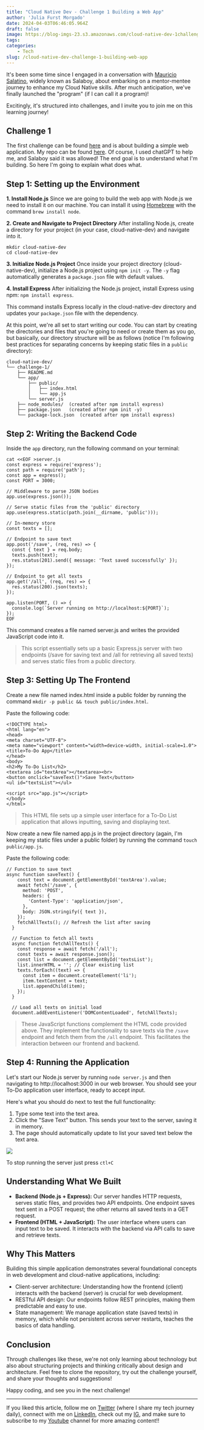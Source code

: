 ```yaml
---
title: "Cloud Native Dev - Challenge 1 Building a Web App"
author: 'Julia Furst Morgado'
date: 2024-04-03T06:46:05.964Z
draft: false
image: https://blog-imgs-23.s3.amazonaws.com/cloud-native-dev-1challenge.png
tags:
categories: 
    - Tech
slug: /cloud-native-dev-challenge-1-building-web-app
---
```


It's been some time since I engaged in a conversation with [Mauricio Salatino](https://www.salaboy.com/about/), widely known as Salaboy, about embarking on a mentor-mentee journey to enhance my Cloud Native skills. After much anticipation, we've finally launched the "program" (if I can call it a program)!

Excitingly, it's structured into challenges, and I invite you to join me on this learning journey!

## Challenge 1
The first challenge can be found [here](https://github.com/salaboy/cloud-native-dev/tree/main/1) and is about building a simple web application. My repo can be found [here](https://github.com/juliafmorgado/cloudnative-dev). Of course, I used chatGPT to help me, and Salaboy said it was allowed! The end goal is to understand what I'm building. So here I'm going to explain what does what.

## Step 1: Setting up the Environment
**1. Install Node.js**
Since we are going to build the web app with Node.js we need to install it on our machine. You can install it using [Homebrew](https://formulae.brew.sh/formula/node) with the command `brew install node`.

**2. Create and Navigate to Project Directory**
After installing Node.js, create a directory for your project (in your case, cloud-native-dev) and navigate into it.
```
mkdir cloud-native-dev
cd cloud-native-dev
```
**3. Initialize Node.js Project**
Once inside your project directory (cloud-native-dev), initialize a Node.js project using `npm init -y`. The `-y` flag automatically generates a `package.json` file with default values.

**4. Install Express**
After initializing the Node.js project, install Express using npm: `npm install express`.

This command installs Express locally in the cloud-native-dev directory and updates your `package.json` file with the dependency.

At this point, we're all set to start writing our code. You can start by creating the directories and files that you're going to need or create them as you go, but basically, our directory structure will be as follows (notice I'm following best practices for separating concerns by keeping static files in a `public` directory):

```
cloud-native-dev/
└── challenge-1/
    ├── README.md
    └── app/
        ├── public/
        │   ├── index.html
        │   └── app.js
        └── server.js
    ├── node_modules/  (created after npm install express)
    ├── package.json   (created after npm init -y)
    └── package-lock.json  (created after npm install express)
```

## Step 2: Writing the Backend Code
Inside the `app` directory, run the following command on your terminal:

```
cat <<EOF >server.js
const express = require('express');
const path = require('path');
const app = express();
const PORT = 3000;

// Middleware to parse JSON bodies
app.use(express.json());

// Serve static files from the 'public' directory
app.use(express.static(path.join(__dirname, 'public')));

// In-memory store
const texts = [];

// Endpoint to save text
app.post('/save', (req, res) => {
  const { text } = req.body;
  texts.push(text);
  res.status(201).send({ message: 'Text saved successfully' });
});

// Endpoint to get all texts
app.get('/all', (req, res) => {
  res.status(200).json(texts);
});

app.listen(PORT, () => {
  console.log(`Server running on http://localhost:${PORT}`);
});
EOF
```
This command creates a file named server.js and writes the provided JavaScript code into it.

> This script essentially sets up a basic Express.js server with two endpoints (/save for saving text and /all for retrieving all saved texts) and serves static files from a public directory.


## Step 3: Setting Up The Frontend
Create a new file named index.html inside a public folder by running the command `mkdir -p public && touch public/index.html`. 

Paste the following code:

```
<!DOCTYPE html>
<html lang="en">
<head>
<meta charset="UTF-8">
<meta name="viewport" content="width=device-width, initial-scale=1.0">
<title>To-Do App</title>
</head>
<body>
<h2>My To-Do List</h2>
<textarea id="textArea"></textarea><br>
<button onclick="saveText()">Save Text</button>
<ul id="textsList"></ul>

<script src="app.js"></script>
</body>
</html>
```
> This HTML file sets up a simple user interface for a To-Do List application that allows inputting, saving and displaying text.

Now create a new file named app.js in the project directory (again, I'm keeping my static files under a public folder) by running the command `touch public/app.js`.

Paste the following code:

```
// Function to save text
async function saveText() {
    const text = document.getElementById('textArea').value;
    await fetch('/save', {
      method: 'POST',
      headers: {
        'Content-Type': 'application/json',
      },
      body: JSON.stringify({ text }),
    });
    fetchAllTexts(); // Refresh the list after saving
  }
  
  // Function to fetch all texts
  async function fetchAllTexts() {
    const response = await fetch('/all');
    const texts = await response.json();
    const list = document.getElementById('textsList');
    list.innerHTML = ''; // Clear existing list
    texts.forEach((text) => {
      const item = document.createElement('li');
      item.textContent = text;
      list.appendChild(item);
    });
  }
  
  // Load all texts on initial load
  document.addEventListener('DOMContentLoaded', fetchAllTexts);
```

> These JavaScript functions complement the HTML code provided above. They implement the functionality to save texts via the `/save` endpoint and fetch them from the `/all` endpoint. This facilitates the interaction between our frontend and backend.

## Step 4: Running the Application
Let's start our Node.js server by running `node server.js` and then navigating to http://localhost:3000 in our web browser. You should see your To-Do application user interface, ready to accept input. 

Here's what you should do next to test the full functionality:

1. Type some text into the text area.
2. Click the "Save Text" button. This sends your text to the server, saving it in memory.
3. The page should automatically update to list your saved text below the text area.

![](https://blog-imgs-23.s3.amazonaws.com/web-server-1challenge.png)

To stop running the server just press `ctl+C`

## Understanding What We Built
- **Backend (Node.js + Express):** Our server handles HTTP requests, serves static files, and provides two API endpoints. One endpoint saves text sent in a POST request; the other returns all saved texts in a GET request.
- **Frontend (HTML + JavaScript):** The user interface where users can input text to be saved. It interacts with the backend via API calls to save and retrieve texts.

## Why This Matters
Building this simple application demonstrates several foundational concepts in web development and cloud-native applications, including:

- Client-server architecture: Understanding how the frontend (client) interacts with the backend (server) is crucial for web development.
- RESTful API design: Our endpoints follow REST principles, making them predictable and easy to use.
- State management: We manage application state (saved texts) in memory, which while not persistent across server restarts, teaches the basics of data handling.

## Conclusion
Through challenges like these, we're not only learning about technology but also about structuring projects and thinking critically about design and architecture. Feel free to clone the repository, try out the challenge yourself, and share your thoughts and suggestions!

Happy coding, and see you in the next challenge!

***

If you liked this article, follow me on [Twitter](https://twitter.com/juliafmorgado) (where I share my tech journey daily), connect with me on [LinkedIn](https://www.linkedin.com/in/juliafmorgado/), check out my [IG](https://www.instagram.com/juliafmorgado/), and make sure to subscribe to my [Youtube](https://www.youtube.com/c/JuliaFMorgado) channel for more amazing content!!
